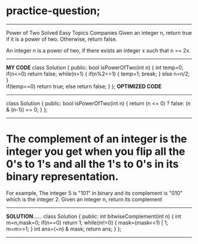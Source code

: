 # practice-question;
***********************************************************************************************************************************************
 Power of Two
Solved
Easy
Topics
Companies
Given an integer n, return true if it is a power of two. Otherwise, return false.

An integer n is a power of two, if there exists an integer x such that n == 2x.
***********************************************************************************************************************************************

**MY CODE**
class Solution {
public:
    bool isPowerOfTwo(int n) {
      int temp=0;
      if(n<=0)
      return false;
      while(n>1)
      {
          if(n%2==1)
          {
              temp=1;
              break;
          }
          else n=n/2;
      }  
      if(temp==0)
      return true;
      else return false;
    }
};
**OPTIMIZED CODE**
***********************************************************************************************************************************************
class Solution {
public:
    bool isPowerOfTwo(int n) {
        return (n <= 0) ? false: (n & (n-1)) == 0;
    }
};
***********************************************************************************************************************************************
# The complement of an integer is the integer you get when you flip all the 0's to 1's and all the 1's to 0's in its binary representation.

For example, The integer 5 is "101" in binary and its complement is "010" which is the integer 2.
Given an integer n, return its complement
*******************************************************************************************************************************************
**SOLUTION**......
class Solution {
public:
    int bitwiseComplement(int n) {
        int m=n,mask=0;
        if(n==0)
        return 1;
        while(m!=0)
        {
            mask=(mask<<1) | 1;
            m=m>>1;
        }
        int ans=(~n) & mask;
        return ans;
    }
};
*******************************************************************************************************************************************

